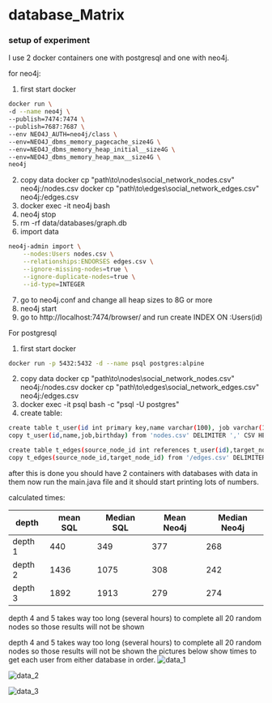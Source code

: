 # database_Matrix

### setup of experiment

I use 2 docker containers one with postgresql and one with neo4j.

for neo4j:
1. first start docker
```bash
docker run \
-d --name neo4j \
--publish=7474:7474 \
--publish=7687:7687 \
--env NEO4J_AUTH=neo4j/class \
--env=NEO4J_dbms_memory_pagecache_size4G \
--env=NEO4J_dbms_memory_heap_initial__size4G \
--env=NEO4J_dbms_memory_heap_max__size4G \
neo4j
```
2. copy data
docker cp "path\to\nodes\social_network_nodes.csv" neo4j:/nodes.csv
docker cp "path\to\edges\social_network_edges.csv" neo4j:/edges.csv
3. docker exec -it neo4j bash
4. neo4j stop 
5. rm -rf data/databases/graph.db
6. import data
```bash
neo4j-admin import \
    --nodes:Users nodes.csv \
    --relationships:ENDORSES edges.csv \
    --ignore-missing-nodes=true \
    --ignore-duplicate-nodes=true \
    --id-type=INTEGER
```
7. go to neo4j.conf and change all heap sizes to 8G or more
8. neo4j start
9. go to http://localhost:7474/browser/ and run  create INDEX ON :Users(id)


For postgresql
1. first start docker
```bash
docker run -p 5432:5432 -d --name psql postgres:alpine
```
2. copy data
docker cp "path\to\nodes\social_network_nodes.csv" neo4j:/nodes.csv
docker cp "path\to\edges\social_network_edges.csv" neo4j:/edges.csv
3. docker exec -it psql bash -c "psql -U postgres"
4. create table:
```bash
create table t_user(id int primary key,name varchar(100), job varchar(100), birthday date);
copy t_user(id,name,job,birthday) from 'nodes.csv' DELIMITER ',' CSV HEADER;

create table t_edges(source_node_id int references t_user(id),target_node_id int references t_user(id));
copy t_edges(source_node_id,target_node_id) from '/edges.csv' DELIMITER ',' CSV HEADER;
```

after this is done you should have 2 containers with databases with data in them
now run the main.java file and it should start printing lots of numbers.

calculated times:

| depth   | mean SQL | Median SQL | Mean Neo4j | Median Neo4j |
|---------|----------|------------|------------|--------------|
| depth 1 | 440      | 349        | 377        | 268          |
| depth 2 | 1436     | 1075       | 308        | 242          |
| depth 3 | 1892     | 1913       | 279        | 274          |

depth 4 and 5 takes way too long (several hours) to complete all 20 random nodes so those results will not be shown


depth 4 and 5 takes way too long (several hours) to complete all 20 random nodes so those results will not be shown
the pictures below show times to get each user from either database in order.
![data_1](https://github.com/Thug-Lyfe/database_Matrix/blob/master/pics/d1.png "depth 1 data")

![data_2](https://github.com/Thug-Lyfe/database_Matrix/blob/master/pics/d2.png "depth 2 data")

![data_3](https://github.com/Thug-Lyfe/database_Matrix/blob/master/pics/d3.png "depth 3 data")


